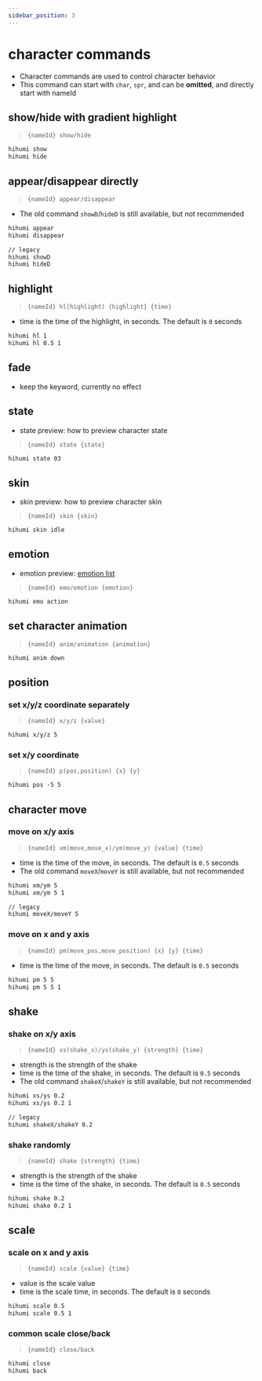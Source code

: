 ```yaml
---
sidebar_position: 3
---
```


# character commands

- Character commands are used to control character behavior
- This command can start with `char`, `spr`, and can be **omitted**, and directly start with nameId

## show/hide with gradient highlight

> `{nameId} show/hide`

```txt
hihumi show
hihumi hide
```

## appear/disappear directly

> `{nameId} appear/disappear`

- The old command `showD`/`hideD` is still available, but not recommended

```txt
hihumi appear
hihumi disappear

// legacy
hihumi showD
hihumi hideD
```

## highlight

> `{nameId} hl(highlight) {highlight} {time}`

- time is the time of the highlight, in seconds. The default is `0` seconds

```txt
hihumi hl 1
hihumi hl 0.5 1
```

## fade

- keep the keyword, currently no effect

## state

- state preview: how to preview character state

> `{nameId} state {state}`

```txt
hihumi state 03
```

## skin

- skin preview: how to preview character skin

> `{nameId} skin {skin}`

```txt
hihumi skin idle
```

## emotion

- emotion preview: [emotion list](/docs/preview/emotion-list)

> `{nameId} emo/emotion {emotion}`

```txt
hihumi emo action
```

## set character animation

> `{nameId} anim/animation {animation}`

```txt
hihumi anim down
```

## position

### set x/y/z coordinate separately

> `{nameId} x/y/z {value}`

```txt
hihumi x/y/z 5
```

### set x/y coordinate

> `{nameId} p(pos,position) {x} {y}`

```txt
hihumi pos -5 5
```

## character move

### move on x/y axis

> `{nameId} xm(move,move_x)/ym(move_y) {value} {time}`

- time is the time of the move, in seconds. The default is `0.5` seconds
- The old command `moveX`/`moveY` is still available, but not recommended

```txt
hihumi xm/ym 5
hihumi xm/ym 5 1

// legacy
hihumi moveX/moveY 5
```

### move on x and y axis

> `{nameId} pm(move_pos,move_position) {x} {y} {time}`

- time is the time of the move, in seconds. The default is `0.5` seconds

```txt
hihumi pm 5 5
hihumi pm 5 5 1
```

## shake

### shake on x/y axis

> `{nameId} xs(shake_x)/ys(shake_y) {strength} {time}`

- strength is the strength of the shake
- time is the time of the shake, in seconds. The default is `0.5` seconds
- The old command `shakeX`/`shakeY` is still available, but not recommended

```txt
hihumi xs/ys 0.2
hihumi xs/ys 0.2 1

// legacy
hihumi shakeX/shakeY 0.2
```

### shake randomly

> `{nameId} shake {strength} {time}`

- strength is the strength of the shake
- time is the time of the shake, in seconds. The default is `0.5` seconds

```txt
hihumi shake 0.2
hihumi shake 0.2 1
```

## scale

### scale on x and y axis

> `{nameId} scale {value} {time}`

- value is the scale value
- time is the scale time, in seconds. The default is `0` seconds

```txt
hihumi scale 0.5
hihumi scale 0.5 1
```

### common scale close/back

> `{nameId} close/back`

```txt
hihumi close
hihumi back
```
